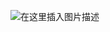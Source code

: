 <!--

 * @Author: your name
 * @Date: 2021-07-30 15:21:14
 * @LastEditTime: 2021-08-26 21:07:26
 * @LastEditors: Please set LastEditors
 * @Description: In User Settings Edit
 * @FilePath: /myBlog/docs/Resume/myResume/README.md
-->
<!-- ![在这里插入图片描述](https://img-blog.csdnimg.cn/20210324180944897.jpg?x-oss-process=image/watermark,type_ZmFuZ3poZW5naGVpdGk,shadow_10,text_aHR0cHM6Ly9ibG9nLmNzZG4ubmV0L3FxXzQ2MzYzNzkw,size_16,color_FFFFFF,t_70#pic_center) -->

<!-- ![在这里插入图片描述](https://img-blog.csdnimg.cn/20210324180417644.jpeg?x-oss-process=image/watermark,type_ZmFuZ3poZW5naGVpdGk,shadow_10,text_aHR0cHM6Ly9ibG9nLmNzZG4ubmV0L3FxXzQ2MzYzNzkw,size_16,color_FFFFFF,t_70#pic_center) -->
<!-- 
![在这里插入图片描述](https://img-blog.csdnimg.cn/20210324164644741.jpg?x-oss-process=image/watermark,type_ZmFuZ3poZW5naGVpdGk,shadow_10,text_aHR0cHM6Ly9ibG9nLmNzZG4ubmV0L3FxXzQ2MzYzNzkw,size_16,color_FFFFFF,t_70#pic_center) -->
![在这里插入图片描述](https://img-blog.csdnimg.cn/e639dd0801e14e56a7c1ca1d0a1228c9.png?x-oss-process=image/watermark,type_ZHJvaWRzYW5zZmFsbGJhY2s,shadow_50,text_Q1NETiBAeGlhb2ppbmc1MTE=,size_20,color_FFFFFF,t_70,g_se,x_16#pic_center)

